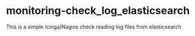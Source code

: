 # monitoring-check_log_elasticsearch
This is a simple Icinga/Nagios check reading log files from elasticsearch
